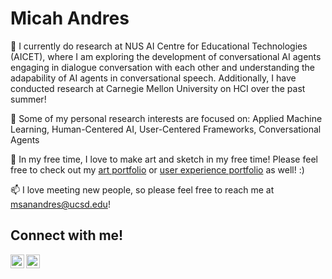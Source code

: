<h1>Micah Andres </h1>
 
🔭 I currently do research at NUS AI Centre for Educational Technologies (AICET), where I am exploring the development of conversational AI agents engaging in dialogue conversation with each other and understanding the adapability of AI agents in conversational speech. Additionally, I have conducted research at Carnegie Mellon University on HCI over the past summer! 

📗 Some of my personal research interests are focused on: Applied Machine Learning, Human-Centered AI, User-Centered Frameworks, Conversational Agents

🎨 In my free time, I love to make art and sketch in my free time! Please feel free to check out my <a href="https://sites.google.com/view/micahsa/home">art portfolio</a> or <a href="https://sites.google.com/view/micahsanandres/home">user experience portfolio</a> as well! :)

📫 I love meeting new people, so please feel free to reach me at msanandres@ucsd.edu!

<h2> Connect with me!</h2>

[<img align="left" alt="MicahAndres | LinkedIn" width="22px" src="https://cdn.jsdelivr.net/npm/simple-icons@v3/icons/linkedin.svg" />][linkedin]
[<img align="left" alt="MicahAndres | Instagram" width="22px" src="https://cdn.jsdelivr.net/npm/simple-icons@v3/icons/instagram.svg" />][instagram]

[instagram]: https://www.instagram.com/micah._.andres/
[linkedin]: [https://linkedin.com/in/joshmadakor](https://www.linkedin.com/in/micah-andres213/)

<!--
